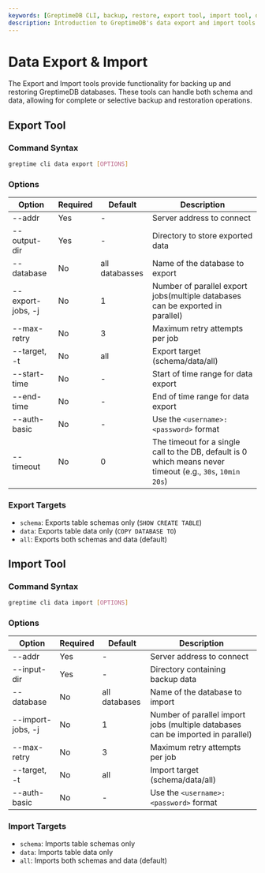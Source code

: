 ```yaml
---
keywords: [GreptimeDB CLI, backup, restore, export tool, import tool, database backup, database restoration, command line tool, data export, data import]
description: Introduction to GreptimeDB's data export and import tools for backing up and restoring database data, including command syntax, options.
---
```


# Data Export & Import

The Export and Import tools provide functionality for backing up and restoring GreptimeDB databases. These tools can handle both schema and data, allowing for complete or selective backup and restoration operations.

## Export Tool

### Command Syntax
```bash
greptime cli data export [OPTIONS]
```

### Options
| Option            | Required | Default        | Description                                                                                                |
| ----------------- | -------- | -------------- | ---------------------------------------------------------------------------------------------------------- |
| --addr            | Yes      | -              | Server address to connect                                                                                  |
| --output-dir      | Yes      | -              | Directory to store exported data                                                                           |
| --database        | No       | all databasses | Name of the database to export                                                                             |
| --export-jobs, -j | No       | 1              | Number of parallel export jobs(multiple databases can be exported in parallel)                             |
| --max-retry       | No       | 3              | Maximum retry attempts per job                                                                             |
| --target, -t      | No       | all            | Export target (schema/data/all)                                                                            |
| --start-time      | No       | -              | Start of time range for data export                                                                        |
| --end-time        | No       | -              | End of time range for data export                                                                          |
| --auth-basic      | No       | -              | Use the `<username>:<password>` format                                                                     |
| --timeout         | No       | 0              | The timeout for a single call to the DB, default is 0 which means never timeout (e.g., `30s`, `10min 20s`) |

### Export Targets
- `schema`: Exports table schemas only (`SHOW CREATE TABLE`)
- `data`: Exports table data only (`COPY DATABASE TO`)
- `all`: Exports both schemas and data (default)

## Import Tool

### Command Syntax
```bash
greptime cli data import [OPTIONS]
```

### Options
| Option            | Required | Default       | Description                                                                     |
| ----------------- | -------- | ------------- | ------------------------------------------------------------------------------- |
| --addr            | Yes      | -             | Server address to connect                                                       |
| --input-dir       | Yes      | -             | Directory containing backup data                                                |
| --database        | No       | all databases | Name of the database to import                                                  |
| --import-jobs, -j | No       | 1             | Number of parallel import jobs (multiple databases can be imported in parallel) |
| --max-retry       | No       | 3             | Maximum retry attempts per job                                                  |
| --target, -t      | No       | all           | Import target (schema/data/all)                                                 |
| --auth-basic      | No       | -             | Use the `<username>:<password>` format                                          |

### Import Targets
- `schema`: Imports table schemas only
- `data`: Imports table data only
- `all`: Imports both schemas and data (default)
